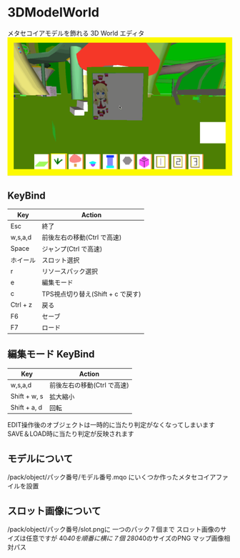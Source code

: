 # 3DModelWorld

メタセコイアモデルを飾れる 3D World エディタ
![edit.gif](https://raw.githubusercontent.com/elzup/3dmodel-space-exe/master/readme-res/edit.gif)

## KeyBind

| Key      | Action                            |
| ---      | ---                               |
| Esc      | 終了                              |
| w,s,a,d  | 前後左右の移動(Ctrl で高速)       |
| Space    | ジャンプ(Ctrl で高速)             |
| ホイール | スロット選択                      |
| r        | リソースパック選択                |
| e        | 編集モード                        |
| c        | TPS視点切り替え(Shift + c で戻す) |
| Ctrl + z | 戻る                              |
| F6       | セーブ                            |
| F7       | ロード                            |


## 編集モード KeyBind
| Key          | Action                            |
| ---          | ---                               |
| w,s,a,d      | 前後左右の移動(Ctrl で高速)       |
| Shift + w, s | 拡大縮小       |
| Shift + a, d | 回転       |

EDIT操作後のオブジェクトは一時的に当たり判定がなくなってしまいます
SAVE＆LOAD時に当たり判定が反映されます


## モデルについて
/pack/object/パック番号/モデル番号.mqo
にいくつか作ったメタセコイアファイルを設置

## スロット画像について
/pack/object/パック番号/slot.pngに
一つのパック７個まで
スロット画像のサイズは任意ですが
40*40を順番に横に７個
280*40のサイズのPNG
マップ画像相対パス
